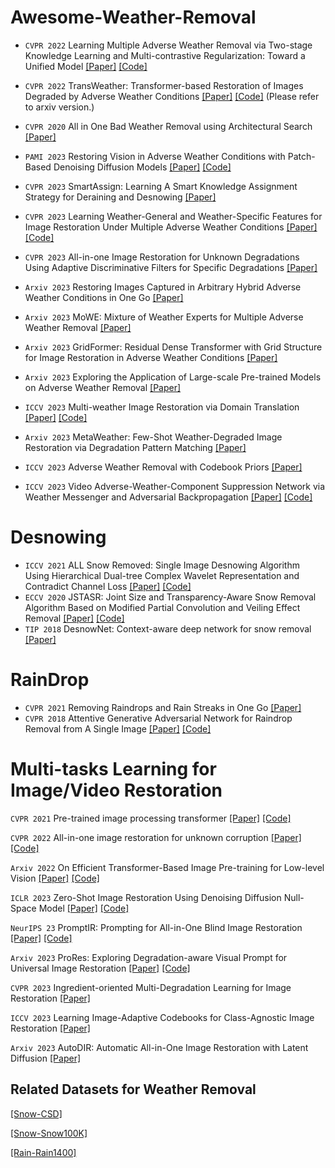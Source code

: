 # Awesome-Weather-Removal

* `CVPR 2022` Learning Multiple Adverse Weather Removal via Two-stage Knowledge Learning and Multi-contrastive Regularization: Toward a Unified Model [[Paper]](https://openaccess.thecvf.com/content/CVPR2022/papers/Chen_Learning_Multiple_Adverse_Weather_Removal_via_Two-Stage_Knowledge_Learning_and_CVPR_2022_paper.pdf) [[Code]](https://github.com/fingerk28/Two-stage-Knowledge-For-Multiple-Adverse-Weather-Removal)

* `CVPR 2022` TransWeather: Transformer-based Restoration of Images Degraded by Adverse Weather Conditions [[Paper]](https://arxiv.org/pdf/2111.14813.pdf) [[Code]](https://jeya-maria-jose.github.io/transweather-web/)   (Please refer to arxiv version.)

* `CVPR 2020` All in One Bad Weather Removal using Architectural Search
 [[Paper]](https://openaccess.thecvf.com/content_CVPR_2020/papers/Li_All_in_One_Bad_Weather_Removal_Using_Architectural_Search_CVPR_2020_paper.pdf)

* `PAMI 2023`  Restoring Vision in Adverse Weather Conditions with Patch-Based Denoising Diffusion Models  [[Paper]]( https://arxiv.org/abs/2207.14626) [[Code]](https://github.com/IGITUGraz/WeatherDiffusion) 

* `CVPR 2023`  SmartAssign: Learning A Smart Knowledge Assignment Strategy for Deraining and Desnowing  [[Paper]](https://openaccess.thecvf.com/content/CVPR2023/papers/Wang_SmartAssign_Learning_a_Smart_Knowledge_Assignment_Strategy_for_Deraining_and_CVPR_2023_paper.pdf) 

* `CVPR 2023`  Learning Weather-General and Weather-Specific Features for Image Restoration Under Multiple Adverse Weather Conditions [[Paper]](https://openaccess.thecvf.com/content/CVPR2023/papers/Zhu_Learning_Weather-General_and_Weather-Specific_Features_for_Image_Restoration_Under_Multiple_CVPR_2023_paper.pdf) [[Code]](https://github.com/zhuyr97/WGWS-Net) 

* `CVPR 2023` All-in-one Image Restoration for Unknown Degradations Using Adaptive Discriminative Filters for Specific Degradations  [[Paper]](https://openaccess.thecvf.com/content/CVPR2023/papers/Park_All-in-One_Image_Restoration_for_Unknown_Degradations_Using_Adaptive_Discriminative_Filters_CVPR_2023_paper.pdf) 

* `Arxiv 2023`  Restoring Images Captured in Arbitrary Hybrid Adverse Weather Conditions in One Go  [[Paper]](https://arxiv.org/abs/2305.09996)

* `Arxiv 2023`  MoWE: Mixture of Weather Experts for Multiple Adverse Weather Removal  [[Paper]](https://arxiv.org/pdf/2303.13739.pdf)

* `Arxiv 2023`  GridFormer: Residual Dense Transformer with Grid Structure for Image Restoration in Adverse Weather Conditions [[Paper]](https://arxiv.org/pdf/2305.17863.pdf)

* `Arxiv 2023`  Exploring the Application of Large-scale Pre-trained Models on Adverse Weather Removal [[Paper]](https://arxiv.org/abs/2306.09008)

* `ICCV 2023`  Multi-weather Image Restoration via Domain Translation [[Paper]](https://openaccess.thecvf.com/content/ICCV2023/papers/Patil_Multi-weather_Image_Restoration_via_Domain_Translation_ICCV_2023_paper.pdf)       [[Code]](https://github.com/pwp1208/Domain_Translation_Multi-weather_Restoration)

* `Arxiv 2023`  MetaWeather: Few-Shot Weather-Degraded Image Restoration via Degradation Pattern Matching   [[Paper]](https://arxiv.org/pdf/2308.14334.pdf)

* `ICCV 2023`  Adverse Weather Removal with Codebook Priors [[Paper]](https://openaccess.thecvf.com/content/ICCV2023/papers/Ye_Adverse_Weather_Removal_with_Codebook_Priors_ICCV_2023_paper.pdf) 

* `ICCV 2023`  Video Adverse-Weather-Component Suppression Network via Weather Messenger and Adversarial Backpropagation [[Paper]](https://openaccess.thecvf.com/content/ICCV2023/papers/Yang_Video_Adverse-Weather-Component_Suppression_Network_via_Weather_Messenger_and_Adversarial_Backpropagation_ICCV_2023_paper.pdf) [[Code]](https://github.com/scott-yjyang/ViWS-Net)





# Desnowing
* `ICCV 2021` ALL Snow Removed: Single Image Desnowing Algorithm Using Hierarchical Dual-tree Complex Wavelet Representation and Contradict Channel Loss [[Paper]](https://openaccess.thecvf.com/content/ICCV2021/papers/Chen_ALL_Snow_Removed_Single_Image_Desnowing_Algorithm_Using_Hierarchical_Dual-Tree_ICCV_2021_paper.pdf) [[Code]](https://github.com/weitingchen83/ICCV2021-Single-Image-Desnowing-HDCWNet)  
* `ECCV 2020` JSTASR: Joint Size and Transparency-Aware Snow Removal Algorithm Based on Modified Partial Convolution and Veiling Effect Removal [[Paper]](https://www.ecva.net/papers/eccv_2020/papers_ECCV/papers/123660749.pdf) [[Code]](https://github.com/weitingchen83/JSTASR-DesnowNet-ECCV-2020)
* `TIP 2018` DesnowNet: Context-aware deep network for snow removal [[Paper]](https://ieeexplore.ieee.org/abstract/document/8291596)

# RainDrop
* `CVPR 2021` Removing Raindrops and Rain Streaks in One Go [[Paper]](https://openaccess.thecvf.com/content/CVPR2021/papers/Quan_Removing_Raindrops_and_Rain_Streaks_in_One_Go_CVPR_2021_paper.pdf)
* `CVPR 2018` Attentive Generative Adversarial Network for Raindrop Removal from A Single Image [[Paper]](TBA) [[Code]](https://github.com/rui1996/DeRaindrop)  


# Multi-tasks Learning for Image/Video Restoration 

`CVPR 2021`  Pre-trained image processing transformer [[Paper]](https://openaccess.thecvf.com/content/CVPR2021/papers/Chen_Pre-Trained_Image_Processing_Transformer_CVPR_2021_paper.pdf) [[Code]](https://github.com/huawei-noah/Pretrained-IPT)

`CVPR 2022`  All-in-one image restoration for unknown corruption [[Paper]](http://pengxi.me/wp-content/uploads/2022/03/All-In-One-Image-Restoration-for-Unknown-Corruption.pdf) [[Code]](https://github.com/XLearning-SCU/2022-CVPR-AirNet)

`Arxiv 2022`  On Efficient Transformer-Based Image Pre-training for Low-level Vision  [[Paper]](https://arxiv.org/abs/2112.10175) [[Code]](https://github.com/fenglinglwb/EDT)

`ICLR 2023` Zero-Shot Image Restoration Using Denoising Diffusion Null-Space Model [[Paper]](https://arxiv.org/abs/2212.00490) [[Code]](https://github.com/wyhuai/DDNM)

`NeurIPS 23`  PromptIR: Prompting for All-in-One Blind Image Restoration [[Paper]](https://arxiv.org/abs/2306.13090) [[Code]](https://github.com/va1shn9v/PromptIR) 

`Arxiv 2023`  ProRes: Exploring Degradation-aware Visual Prompt for Universal Image Restoration [[Paper]](https://arxiv.org/abs/2306.13653) [[Code]](https://github.com/leonmakise/prores)

`CVPR 2023`  Ingredient-oriented Multi-Degradation Learning for Image Restoration [[Paper]](https://openaccess.thecvf.com/content/CVPR2023/papers/Zhang_Ingredient-Oriented_Multi-Degradation_Learning_for_Image_Restoration_CVPR_2023_paper.pdf)

`ICCV 2023`  Learning Image-Adaptive Codebooks for Class-Agnostic Image Restoration  [[Paper]](https://openaccess.thecvf.com/content/ICCV2023/papers/Liu_Learning_Image-Adaptive_Codebooks_for_Class-Agnostic_Image_Restoration_ICCV_2023_paper.pdf)

`Arxiv 2023` AutoDIR: Automatic All-in-One Image Restoration with Latent Diffusion [[Paper]](https://arxiv.org/abs/2310.10123)


## Related Datasets for Weather Removal
 [[Snow-CSD]](https://github.com/weitingchen83/ICCV2021-Single-Image-Desnowing-HDCWNet)  
 
 [[Snow-Snow100K]](https://sites.google.com/view/yunfuliu/desnownet)  
 
 [[Rain-Rain1400]](https://xueyangfu.github.io/projects/cvpr2017.html)  



 

